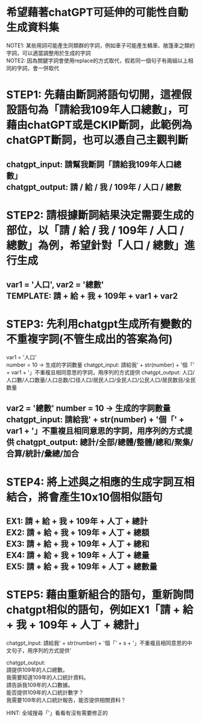 # 希望藉著chatGPT可延伸的可能性自動生成資料集  
NOTE1: 某些用詞可能產生同類群的字詞，例如車子可能產生轎車、敞篷車之類的字詞，可以適當調整用於生成的字詞  
NOTE2: 因為關鍵字詞會使用replace的方式取代，假若同一個句子有兩組以上相同的字詞，會一併取代  


# STEP1: 先藉由斷詞將語句切開，這裡假設語句為「請給我109年人口總數」，可藉由chatGPT或是CKIP斷詞，此範例為chatGPT斷詞，也可以憑自己主觀判斷
chatgpt_input: 請幫我斷詞「請給我109年人口總數」  
chatgpt_output: 請 / 給 / 我 / 109年 / 人口 / 總數  
------------------------------------------------------  

# STEP2: 請根據斷詞結果決定需要生成的部位，以「請 / 給 / 我 / 109年 / 人口 / 總數」為例，希望針對「人口 / 總數」進行生成  
var1 = '人口', var2 = '總數'  
TEMPLATE: 請 + 給 + 我 + 109年 + var1 + var2  
------------------------------------------------------  

# STEP3: 先利用chatgpt生成所有變數的不重複字詞(不管生成出的答案為何)  
var1 = '人口'  
number = 10 -> 生成的字詞數量
chatgpt_input: 請給我' + str(number) + '個「' + var1 + '」不重複且相同意思的字詞，用序列的方式提供 
chatgpt_output: 人口/人口數/人口数量/人口总数/口径人口/居民人口/全民人口/公民人口/居民数目/全民数量  

var2 = '總數'
number = 10 -> 生成的字詞數量
chatgpt_input: 請給我' + str(number) + '個「' + var1 + '」不重複且相同意思的字詞，用序列的方式提供
chatgpt_output: 總計/全部/總體/整體/總和/聚集/合算/統計/彙總/加合  
------------------------------------------------------  

<!-- STEP4: 刪除前後兩個相連並且重複的字詞

EX:  
「人口」-> 人口總量  
「總數」-> 總量  
這樣的組合就不能使用，自動排除長度較長的組合，因為他們通常是由兩組以上的字詞拼湊而成 -->

# STEP4: 將上述與之相應的生成字詞互相結合，將會產生10x10個相似語句  
EX1: 請 + 給 + 我 + 109年 + 人丁 + 總計  
EX2: 請 + 給 + 我 + 109年 + 人丁 + 總額  
EX3: 請 + 給 + 我 + 109年 + 人丁 + 總和  
EX4: 請 + 給 + 我 + 109年 + 人丁 + 總量  
EX5: 請 + 給 + 我 + 109年 + 人丁 + 總數量  
------------------------------------------------------  

# STEP5: 藉由重新組合的語句，重新詢問chatgpt相似的語句，例如EX1「請 + 給 + 我 + 109年 + 人丁 + 總計」  
chatgpt_input: 請給我' + str(number) + '個「' + s + '」不重複且相同意思的中文句子，用序列的方式提供'

chatgpt_output:  
請提供109年的人口總數。  
我需要知道109年的人口統計資料。   
請告訴我109年的人口數據。  
能否提供109年的人口統計數字？   
我需要109年的人口統計報告，能否提供相關資料？  


HINT: 全域搜尋「'」看看有沒有需要修正的





